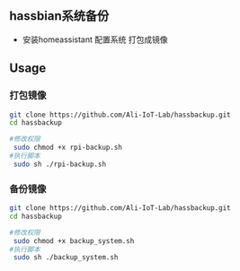 ## hassbian系统备份

- 安装homeassistant 配置系统 打包成镜像

## Usage

### 打包镜像
```bash
git clone https://github.com/Ali-IoT-Lab/hassbackup.git
cd hassbackup

#修改权限
 sudo chmod +x rpi-backup.sh
#执行脚本
 sudo sh ./rpi-backup.sh
```
### 备份镜像
```bash
git clone https://github.com/Ali-IoT-Lab/hassbackup.git
cd hassbackup

#修改权限
 sudo chmod +x backup_system.sh
#执行脚本
 sudo sh ./backup_system.sh
```
